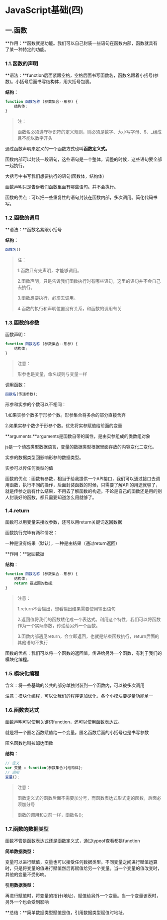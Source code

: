 # JavaScript基础(四)

## 一.函数

**作用：**函数就是功能。我们可以自己封装一些语句在函数内部，函数就具有了某一种特定的功能。

### 1.1.函数的声明

**语法：**function后面紧跟空格，空格后面书写函数名，函数名跟着小括号(参数)。小括号后面书写结构体，用大括号包裹。

**结构：**

```js
function 函数名称 (参数集合--形参) {
    结构体;
}
```

> 注：
>
> 函数名必须遵守标识符的定义规则，则必须是数字、大小写字母、$、_组成且不能以数字开头

通过函数声明来定义的一个函数方式也叫**函数定义式。**

函数内部可以封装一段语句，这些语句是一个整体，调整的时候，这些语句要全部一起执行。

大括号中书写我们想要执行的语句(函数体，结构体)

函数声明只是告诉我们函数里面有哪些语句。并不会执行。

函数的优点：可以把一些重复性的语句封装在函数内部，多次调用。简化代码书写。

### 1.2.函数的调用

**语法：**函数名紧跟小括号

**结构：**

```js
函数名()
```

> 注：
>
> 1.函数只有先声明，才能够调用。
>
> 2.函数声明，只是告诉我们函数执行时有哪些语句，这里的语句并不会自己去执行。
>
> 3.函数想要执行，必须去调用。
>
> 4.函数的执行和声明位置没有关系，和函数的调用有关

### 1.3.函数的参数

函数声明：

```js
function 函数名称 (参数集合--形参) {
    结构体;
}
```

> 注意：
>
> 形参也是变量，命名规则与变量一样

调用函数：

```js
函数名(传递参数);
```

形参和实参的个数可以不相同：

1.如果实参个数多于形参个数。形参集合将多余的部分直接舍弃

2.如果实参个数少于形参个数。优先将实参赋值给前面的变量

**arguments:**arguments是函数自带的属性，是由实参组成的类数组对象

js是一个动态类型数据语言，变量的数据类型根据里面存放的内容变化二变化。

实参的数据类型回影响形参的数据类型。

实参可以传任何类型的值

函数的优点：函数有参数，相当于给我提供一个API接口，我们可以通过接口去调用函数，执行不同的操作，后面封装函数的时候，只需要了解API的用途就够了，就是传参之后有什么结果，不用去了解函数的构造。不论是自己的函数还是用的别人封装好的函数，都只需要知道怎么用就够了。

### 1.4.return

函数可以用变量来接收参数，还可以用return关键词返回数据

函数执行完毕有两种情况：

一种是没有结果（默认），一种是由结果（通过return返回）

**作用：**返回数据

**结构**：

```js
function 函数名称 (参数集合--形参) {
    结构体;
    return 要返回的数据;
}
```

> 注意：
>
> 1.return不会输出，想看输出结果需要使用输出语句
>
> 2.返回值将我们的函数矮化成一个表达式。利用这个特性，我们可以将函数作为一个实际参数，传递给另外一个函数。
>
> 3.函数内部遇见return，会立即返回，也就是结束函数执行，return后面的其他语句不执行

函数的优点：我们可以将一个函数的返回值，传递给另外一个函数，有利于我们的模块化编程。

### 1.5.模块化编程

含义：将一些基础的公共的部分单独封装到一个函数内，可以被多次调用

注意：模块化编程，可以让我们的程序更加优化，各个小模块要尽量功能单一

### 1.6.函数表达式

函数声明可以使用关键词function，还可以使用函数表达式。

就是将一个匿名函数赋值给一个变量。匿名函数后面的小括号也是书写参数

匿名函数也叫拉姆达函数

**结构：**

```js
// 定义
var 变量 = function(参数集合){结构体};
// 调用
变量();
```

> 注意：
>
> 函数定义式的函数后面不需要加分号，而函数表达式形式定的函数，后面必须加分号
>
> 函数的调用和之前一样，函数名();

### 1.7.函数的数据类型

函数不管是函数表达式还是函数定义式，通过typeof查看都是function

**简单数据类型：**

变量可以进行赋值，变量也可以接受任何数据类型。不同变量之间进行赋值运算时，只是将变量的值进行赋值然后再赋值给另一个变量。当一个变量的值改变时，其他的变量不受影响。

**引用数据类型：**

再进行赋值时，将变量的指针(地址)，赋值给另外一个变量。当一个变量该表时，另外一个也会受到影响

**总结：**简单数据类型赋值是值，引用数据类型赋值时地址。




